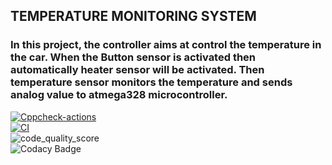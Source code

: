 ## TEMPERATURE MONITORING SYSTEM
### In this project, the controller aims at control the temperature in the car. When the Button sensor is activated then automatically heater sensor will be activated. Then temperature sensor monitors the temperature and sends analog value to atmega328 microcontroller.
[![Cppcheck-actions](https://github.com/kirubakaran1645/M2-EmbSys/actions/workflows/c-cpp.yml/badge.svg)](https://github.com/kirubakaran1645/M2-EmbSys/actions/workflows/c-cpp.yml)
<br> [![CI](https://github.com/kirubakaran1645/M2-EmbSys/actions/workflows/compile.yml/badge.svg)](https://github.com/kirubakaran1645/M2-EmbSys/actions/workflows/compile.yml)
<br>![code_quality_score](https://api.codiga.io/project/31652/score/svg)
<br>![Codacy Badge](https://api.codiga.io/project/31652/status/svg)
